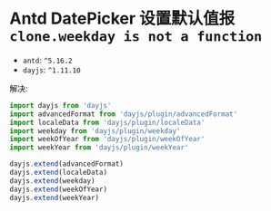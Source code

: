 # Antd DatePicker 设置默认值报 `clone.weekday is not a function`

- `antd`: `^5.16.2`
- `dayjs`: `^1.11.10`

解决:

```js
import dayjs from 'dayjs'
import advancedFormat from 'dayjs/plugin/advancedFormat'
import localeData from 'dayjs/plugin/localeData'
import weekday from 'dayjs/plugin/weekday'
import weekOfYear from 'dayjs/plugin/weekOfYear'
import weekYear from 'dayjs/plugin/weekYear'

dayjs.extend(advancedFormat)
dayjs.extend(localeData)
dayjs.extend(weekday)
dayjs.extend(weekOfYear)
dayjs.extend(weekYear)
```
